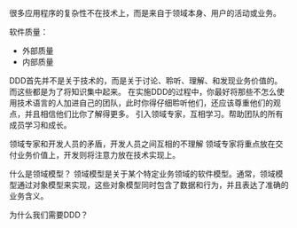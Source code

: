 很多应用程序的复杂性不在技术上，而是来自于领域本身、用户的活动或业务。

软件质量：
* 外部质量
* 内部质量

DDD首先并不是关于技术的，而是关于讨论、聆听、理解、和发现业务价值的。而这些都是为了将知识集中起来。
在实施DDD的过程中，你最好将那些不怎么使用技术语言的人加进自己的团队，此时你得仔细聆听他们，还应该尊重他们的观点，并且相信他们比你了解得更多。
引入领域专家，互相学习。帮助团队的所有成员学习和成长。

领域专家和开发人员的矛盾，开发人员之间互相的不理解
领域专家将重点放在交付业务价值上，开发则将注意力放在技术实现上。

什么是领域模型？
领域模型是关于某个特定业务领域的软件模型。通常，领域模型通过对象模型来实现，这些对象模型同时包含了数据和行为，并且表达了准确的业务含义。

为什么我们需要DDD？
